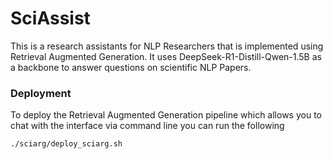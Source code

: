 # SciAssist

This is a research assistants for NLP Researchers that is implemented using Retrieval Augmented Generation. It uses
DeepSeek-R1-Distill-Qwen-1.5B as a backbone to answer questions on scientific NLP Papers.

### Deployment
To deploy the Retrieval Augmented Generation pipeline which allows you to chat with the interface via command line you 
can run the following

```
./sciarg/deploy_sciarg.sh
```